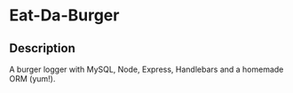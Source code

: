 # Eat-Da-Burger

## Description
A burger logger with MySQL, Node, Express, Handlebars and a homemade ORM (yum!).
